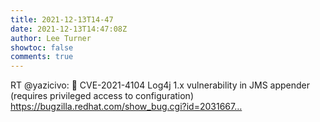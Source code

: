 ```yaml
---
title: 2021-12-13T14-47
date: 2021-12-13T14:47:08Z
author: Lee Turner
showtoc: false
comments: true
---
```


RT @yazicivo: 📢 CVE-2021-4104 Log4j 1.x vulnerability in JMS appender (requires privileged access to configuration) https://bugzilla.redhat.com/show_bug.cgi?id=2031667…

